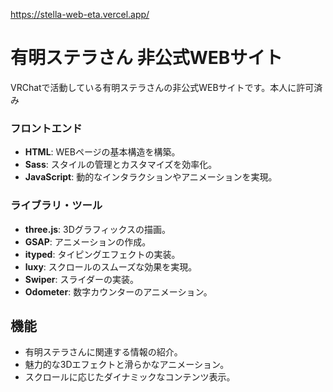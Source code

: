 ﻿https://stella-web-eta.vercel.app/

# 有明ステラさん 非公式WEBサイト

VRChatで活動している有明ステラさんの非公式WEBサイトです。本人に許可済み

### フロントエンド
- **HTML**: WEBページの基本構造を構築。
- **Sass**: スタイルの管理とカスタマイズを効率化。
- **JavaScript**: 動的なインタラクションやアニメーションを実現。

### ライブラリ・ツール
- **three.js**: 3Dグラフィックスの描画。
- **GSAP**: アニメーションの作成。
- **ityped**: タイピングエフェクトの実装。
- **luxy**: スクロールのスムーズな効果を実現。
- **Swiper**: スライダーの実装。
- **Odometer**: 数字カウンターのアニメーション。

## 機能
- 有明ステラさんに関連する情報の紹介。
- 魅力的な3Dエフェクトと滑らかなアニメーション。
- スクロールに応じたダイナミックなコンテンツ表示。



